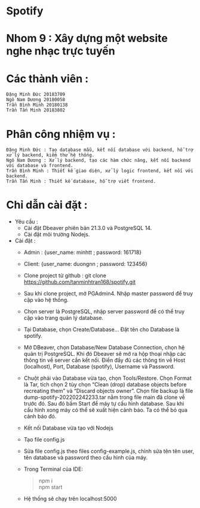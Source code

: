 # Spotify

# Nhom 9 : Xây dựng một website nghe nhạc trực tuyến
# Các thành viên : 
    Đặng Minh Đức 20183709
    Ngô Nam Dương 20180058
    Trần Bình Minh 20180138
    Trần Tấn Minh 20183802

# Phân công nhiệm vụ : 
    Đặng Minh Đức : Tạo database mẫu, kết nối database với backend, hỗ trợ xử lý backend, kiểm thử hệ thống.
    Ngô Nam Dương : Xử lý backend, tạo các hàm chức năng, kết nối backend với database và frontend.
    Trần Bình Minh : Thiết kế giao diện, xử lý logic frontend, kết nối với backend. 
    Trần Tấn Minh : Thiết kế database, hỗ trợ viết frontend.

# Chỉ dẫn cài đặt : 

- Yêu cầu : 
    - Cài đặt Dbeaver phiên bản 21.3.0 và PostgreSQL 14.  
    - Cài đặt môi trường Nodejs.
- Cài đặt : 
    - Admin : {user_name: minhtt ; password: 161718}
    - Client: {user_name: duongnn ; password: 123456}

    
  - Clone project từ github : git clone https://github.com/tanminhtran168/spotify.git

  - Sau khi clone project, mở PGAdmin4. Nhập master password để truy cập vào hệ thống.  
  - Chọn server là PostgreSQL, nhập server password để có thể truy cập vào trang quản lý database.  
  - Tại Database, chọn Create/Database… Đặt tên cho Database là spotify.  
  - Mở DBeaver, chọn Database/New Database Connection, chọn hệ quản trị PostgreSQL. Khi đó Dbeaver sẽ mở ra hộp thoại nhập các thông tin về server cần kết nối. Điền đầy đủ các thông tin về Host (localhost), Port, Database (spotify), Username và Password.  
  - Chuột phải vào Database vừa tạo, chọn Tools/Restore. Chọn Format là Tar, tích chọn 2 tùy chọn “Clean (drop) database objects before recreating  them” và “Discard objects owner”. Chọn file backup là file dump-spotify-202202242233.tar nằm trong file main đã clone về trước đó. Sau đó bấm Start để máy tự cấu hình database. Sau khi cấu hình xong máy có thể sẽ xuất hiện cảnh báo. Ta có thể bỏ qua cảnh báo đó.  

  - Kết nối Database vừa tạo với Nodejs 
   - Tạo file config.js   
   - Sửa file config.js theo files config-example.js, chỉnh sửa tên tên user, tên database và password theo cấu hình của máy. 

  - Trong Terminal của IDE:   
      > npm i   
      > npm start  
  - Hệ thống sẽ chạy trên localhost:5000  
